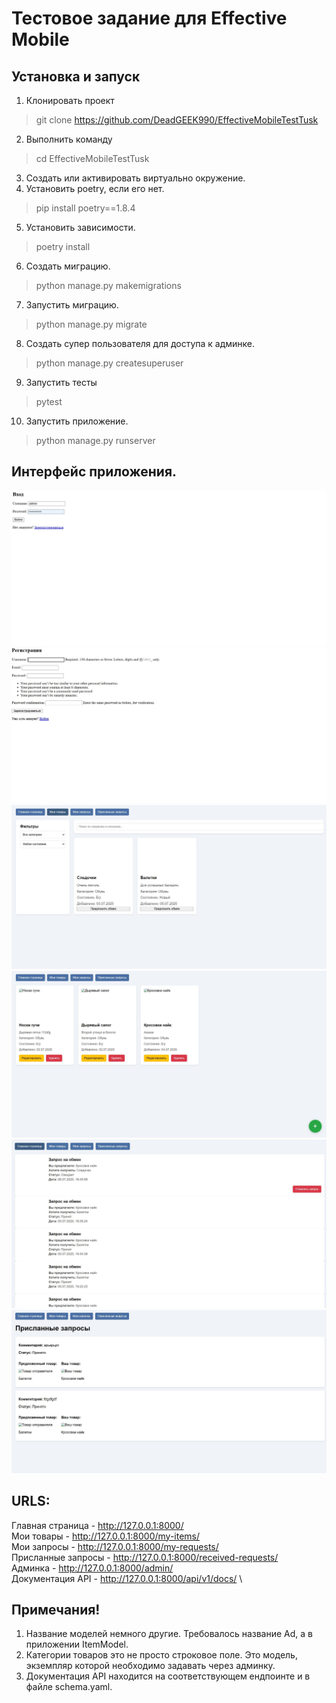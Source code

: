 # Тестовое задание для Effective Mobile
## Установка и запуск
1. Клонировать проект
> git clone https://github.com/DeadGEEK990/EffectiveMobileTestTusk
2. Выполнить команду
> cd EffectiveMobileTestTusk
3. Создать или активировать виртуально окружение.
4. Установить poetry, если его нет.
> pip install poetry==1.8.4
5. Установить зависимости.
> poetry install
6. Создать миграцию.
> python manage.py makemigrations
7. Запустить миграцию.
> python manage.py migrate
8. Создать супер пользователя для доступа к админке.
> python manage.py createsuperuser
9. Запустить тесты
> pytest
10. Запустить приложение.
> python manage.py runserver

## Интерфейс приложения.
![Страница авторизации](images/Снимок1.JPG) 
![Страница регистрации](images/Снимок2.JPG) 
![Главная страница](images/Снимок3.JPG) 
![Страница мои товары](images/Снимок4.JPG) 
![Страница мои запросы](images/Снимок5.JPG) 
![Страница присланные запросы](images/Снимок6.JPG) 

## URLS:
Главная страница - http://127.0.0.1:8000/ \
Мои товары - http://127.0.0.1:8000/my-items/ \
Мои запросы - http://127.0.0.1:8000/my-requests/ \
Присланные запросы - http://127.0.0.1:8000/received-requests/ \
Админка - http://127.0.0.1:8000/admin/ \
Документация API - http://127.0.0.1:8000/api/v1/docs/ \

## Примечания!
1. Название моделей немного другие. Требовалось название Ad, а в приложении ItemModel.
2. Категории товаров это не просто строковое поле. Это модель, экземпляр которой необходимо задавать через админку.
3. Документация API находится на соответствующем ендпоинте и в файле schema.yaml.